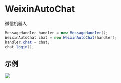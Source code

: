 # WeixinAutoChat
微信机器人

```java
MessageHandler handler = new MessageHandler();
WeixinAutoChat chat = new WeixinAutoChat(handler);
handler.chat = chat;
chat.login();
```

## 示例

![](https://github.com/sylnsfar/qrcode/blob/master/example/qrs0.jpg)

